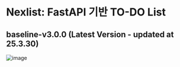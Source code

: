 # Nexlist: FastAPI 기반 TO-DO List
## baseline-v3.0.0 (Latest Version - updated at 25.3.30)
![image](https://github.com/user-attachments/assets/48dbde1a-efcc-4a66-b8c9-7a205d6672b5)
